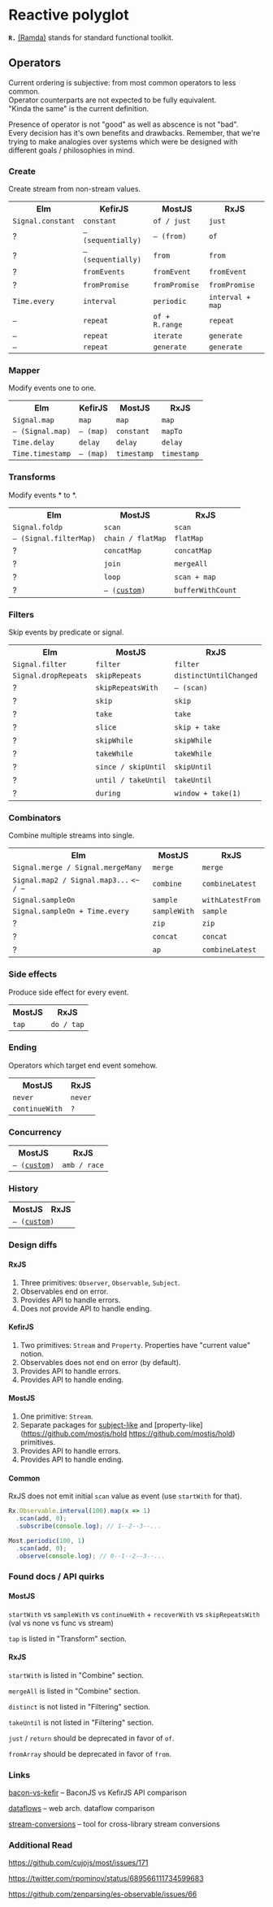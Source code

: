 # Reactive polyglot

**`R.`** [(Ramda)](http://ramdajs.com/0.19.1/index.html) stands for standard functional toolkit.

## Operators

Current ordering is subjective: from most common operators to less common.<br/>
Operator counterparts are not expected to be fully equivalent.<br/>
"Kinda the same" is the current definition.

Presence of operator is not "good" as well as abscence is not "bad".<br/> 
Every decision has it's own benefits and drawbacks.
Remember, that we're trying to make analogies over systems which were be designed
with different goals / philosophies in mind.

### Create

Create stream from non-stream values.

<table>
<tr>
  <th>Elm</th><th>KefirJS</th><th>MostJS</th><th>RxJS</th>
</tr>
<tr>
  <td><code>Signal.constant</code></td><td><code>constant</code></td><td><code>of / just</code></td><td><code>just</code></td>
</tr>
<tr>
  <td>?</td><td><code>– (sequentially)</code></td><td><code>– (from)</code></td><td><code>of</code></td>
</tr>
<tr>
  <td>?</td><td><code>– (sequentially)</code></td><td><code>from</code></td><td><code>from</code></td>
</tr>
<tr>
  <td>?</td><td><code>fromEvents</code></td><td><code>fromEvent</code></td><td><code>fromEvent</code></td>
</tr>
<tr>
  <td>?</td><td><code>fromPromise</code></td><td><code>fromPromise</code></td><td><code>fromPromise</code></td>
</tr>
<tr>
  <td><code>Time.every</code></td><td><code>interval</code></td><td><code>periodic</code></td><td><code>interval + map</code></td>
</tr>
<tr>
  <td><code>–</code></td><td><code>repeat</code></td><td><code>of + R.range</code></td><td><code>repeat</code></td>
</tr>
<tr>
  <td><code>–</code></td><td><code>repeat</code></td><td><code>iterate</code></td><td><code>generate</code></td>
</tr>
<tr>
  <td><code>–</code></td><td><code>repeat</code></td><td><code>generate</code></td><td><code>generate</code></td>
</tr>
</table>

### Mapper

Modify events one to one.

<table>
<tr>
  <th>Elm</th><th>KefirJS</th><th>MostJS</th><th>RxJS</th>
</tr>
<tr>
  <td><code>Signal.map</code></td><td><code>map</code></td><td><code>map</code></td><td><code>map</code></td>
</tr>
<tr>
  <td><code>– (Signal.map)</code></td><td><code>– (map)</code></td><td><code>constant</code></td><td><code>mapTo</code></td>
</tr>
<tr>
  <td><code>Time.delay</code></td><td><code>delay</code></td><td><code>delay</code></td><td><code>delay</code></td>
</tr>
<tr>
  <td><code>Time.timestamp</code></td><td><code>– (map)</code></td><td><code>timestamp</code></td><td><code>timestamp</code></td>
</tr>
</table>

### Transforms

Modify events * to *.

<table>
<tr>
  <th>Elm</th><th>MostJS</th><th>RxJS</th>
</tr>
<tr>
  <td><code>Signal.foldp</code></td><td><code>scan</code></td><td><code>scan</code></td>
</tr>
<tr>
  <td><code>– (Signal.filterMap)</code></td><td><code>chain / flatMap</code></td><td><code>flatMap</code></td>
</tr>
<tr>
  <td>?</td><td><code>concatMap</code></td><td><code>concatMap</code></td></td>
</tr>
<tr>
  <td>?</td><td><code>join</code></td><td><code>mergeAll</code></td></td>
</tr>
<tr>
  <td>?</td><td><code>loop</code></td><td><code>scan + map</code></td></td>
</tr>
<tr>
  <td>?</td><td><code>– (<a href="bufferWithCount.md">custom</a>)</code></td><td><code>bufferWithCount</code></td></td>
</tr>
</table>

### Filters

Skip events by predicate or signal.

<table>
<tr>
  <th>Elm</th><th>MostJS</th><th>RxJS</th>
</tr>
<tr>
  <td><code>Signal.filter</code></td><td><code>filter</code></td><td><code>filter</code></td>
</tr>
<tr>
  <td><code>Signal.dropRepeats</code></td><td><code>skipRepeats</code></td><td><code>distinctUntilChanged</code></td>
</tr>
<tr>
  <td>?</td><td><code>skipRepeatsWith</code></td><td><code>– (scan)</code></td>
</tr>
<tr>
  <td>?</td><td><code>skip</code></td><td><code>skip</code></td>
</tr>
<tr>
  <td>?</td><td><code>take</code></td><td><code>take</code></td>
</tr>
<tr>
  <td>?</td><td><code>slice</code></td><td><code>skip + take</code></td>
</tr>
<tr>
  <td>?</td><td><code>skipWhile</code></td><td><code>skipWhile</code></td>
</tr>
<tr>
  <td>?</td><td><code>takeWhile</code></td><td><code>takeWhile</code></td>
</tr>
<tr>
  <td>?</td><td><code>since / skipUntil</code></td><td><code>skipUntil</code></td>
</tr>
<tr>
  <td>?</td><td><code>until / takeUntil</code></td><td><code>takeUntil</code></td>
</tr>
<tr>
  <td>?</td><td><code>during</code></td><td><code>window + take(1)</code></td>
</tr>
</table>

### Combinators

Combine multiple streams into single.

<table>
<tr><th>Elm</th><th>MostJS</th><th>RxJS</th></tr>
<tr><td><code>Signal.merge / Signal.mergeMany</code></td><td><code>merge</code></td><td><code>merge</code></td></tr>
<tr>
  <td><code>Signal.map2 / Signal.map3...</code> <code><~ / ~</code></td><td><code>combine</code></td><td><code>combineLatest</code></td>
</tr>
<tr>
  <td><code>Signal.sampleOn</code></td><td><code>sample</code></td><td><code>withLatestFrom</code></td>
</tr>
<tr>
  <td><code>Signal.sampleOn + Time.every</code></td><td><code>sampleWith</code></td><td><code>sample</code></td>
</tr>
<tr>
  <td>?</td><td><code>zip</code></td><td><code>zip</code></td>
</tr>
<tr>
  <td>?</td><td><code>concat</code></td><td><code>concat</code></td>
</tr>
<tr>
  <td>?</td><td><code>ap</code></td><td><code>combineLatest</code></td>
</tr>
</table>

### Side effects 

Produce side effect for every event.

<table>
<tr>
  <th>MostJS</th><th>RxJS</th>
</tr>
<tr>
  <td><code>tap</code></td><td><code>do / tap</code></td>
</tr>
</table>

### Ending

Operators which target end event somehow.

<table>
<tr>
  <th>MostJS</th><th>RxJS</th>
</tr>
<tr>
  <td><code>never</code></td><td><code>never</code></td>
</tr>
<tr>
  <td><code>continueWith</code></td><td><code>?</code></td>
</tr>
</table>

### Concurrency

<table>
<tr>
  <th>MostJS</th><th>RxJS</th>
</tr>
<tr>
  <td><code>– (<a href="https://github.com/ivan-kleshnin/reactive-polyglot/wiki/race">custom</a>)</code></td><td><code>amb / race</code></td>
</tr>
</table>

### History

<table>
<tr>
  <th>MostJS</th><th>RxJS</th>
</tr>
<tr>
  <td colspan="2"><code>– (<a href="history.md">custom</a>)</code></td>
</tr>
</table>

### Design diffs

#### RxJS

1. Three primitives: `Observer`, `Observable`, `Subject`. 
2. Observables end on error.
3. Provides API to handle errors.
3. Does not provide API to handle ending.

#### KefirJS

1. Two primitives: `Stream` and `Property`. Properties have "current value" notion.
2. Observables does not end on error (by default).
3. Provides API to handle errors.
4. Provides API to handle ending.

#### MostJS

1. One primitive: `Stream`.
2. Separate packages for [subject-like](https://github.com/TylorS/most-subject) and [property-like](https://github.com/mostjs/hold https://github.com/mostjs/hold) primitives.
3. Provides API to handle errors.
4. Provides API to handle ending.

#### Common

RxJS does not emit initial `scan` value as event (use `startWith` for that).

```js
Rx.Observable.interval(100).map(x => 1)
  .scan(add, 0);
  .subscribe(console.log); // 1--2--3--...

Most.periodic(100, 1)
  .scan(add, 0);
  .observe(console.log); // 0--1--2--3--...
```

### Found docs / API quirks

#### MostJS 

`startWith` vs `sampleWith` vs `continueWith` + `recoverWith` vs `skipRepeatsWith`<br/>
(val vs none vs func vs stream)

`tap` is listed in "Transform" section.

#### RxJS

`startWith` is listed in "Combine" section.

`mergeAll` is listed in "Combine" section.

`distinct` is not listed in "Filtering" section.

`takeUntil` is not listed in "Filtering" section.

`just` / `return` should be deprecated in favor of `of`.

`fromArray` should be deprecated in favor of `from`.

### Links

[bacon-vs-kefir](https://github.com/rpominov/kefir/blob/master/bacon-vs-kefir-api.md) – BaconJS vs KefirJS API comparison

[dataflows](https://github.com/ivan-kleshnin/dataflows) – web arch. dataflow comparison

[stream-conversions](https://github.com/TylorS/stream-conversions) – tool for cross-library stream conversions

### Additional Read

https://github.com/cujojs/most/issues/171

https://twitter.com/rpominov/status/689566111734599683

https://github.com/zenparsing/es-observable/issues/66
